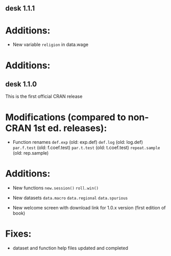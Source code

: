 ## desk 1.1.1

# Additions:

-   New variable `religion` in data.wage

# Additions:

## desk 1.1.0

This is the first official CRAN release

# Modifications (compared to non-CRAN 1st ed. releases):

- Function renames
    `def.exp` (old: exp.def)
    `def.log` (old: log.def)
    `par.f.test` (old: f.coef.test)
    `par.t.test` (old: t.coef.test)
    `repeat.sample` (old: rep.sample)

# Additions:

-   New functions
    `new.session()` 
    `roll.win()`

-   New datasets
    `data.macro` 
    `data.regional` 
    `data.spurious`

-   New welcome screen with download link for 1.0.x version (first edition of book)

# Fixes:

-   dataset and function help files updated and completed
